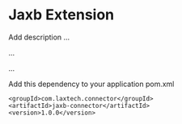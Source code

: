 # Jaxb Extension

Add description ...


...


...


Add this dependency to your application pom.xml

```
<groupId>com.laxtech.connector</groupId>
<artifactId>jaxb-connector</artifactId>
<version>1.0.0</version>
```

